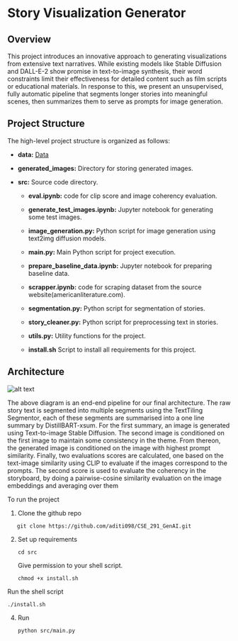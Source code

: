 # Story Visualization Generator

## Overview

This project introduces an innovative approach to generating visualizations from extensive text narratives. While existing models like Stable Diffusion and DALL-E-2 show promise in text-to-image synthesis, their word constraints limit their effectiveness for detailed content such as film scripts or educational materials. In response to this, we present an unsupervised, fully automatic pipeline that segments longer stories into meaningful scenes, then summarizes them to serve as prompts for image generation.

## Project Structure

The high-level project structure is organized as follows:

- **data:** [Data](https://github.com/aditi098/CSE_291_GenAI/tree/main/data)
  
- **generated_images:** Directory for storing generated images.

- **src:** Source code directory.

  - **eval.ipynb:** code for clip score and image coherency evaluation.

  - **generate_test_images.ipynb:** Jupyter notebook for generating some test images.
    
  - **image_generation.py:** Python script for image generation using text2img diffusion models.
    
  - **main.py:** Main Python script for project execution.

  - **prepare_baseline_data.ipynb:** Jupyter notebook for preparing baseline data.

  - **scrapper.ipynb:** code for scraping dataset from the source website(americanliterature.com).

  - **segmentation.py:** Python script for segmentation of stories.

  - **story_cleaner.py:** Python script for preprocessing text in stories.

  - **utils.py:** Utility functions for the project.
    
  - **install.sh** Script to install all requirements for this project.

## Architecture
![alt text](https://github.com/aditi098/CSE_291_GenAI/blob/main/arch4.png)

The above diagram is an end-end pipeline for our final architecture. The raw story text is segmented into multiple segments using the TextTiling Segmentor, each of these segments are summarised into a one line summary by DistillBART-xsum. For the first summary, an image is generated using Text-to-image Stable Diffusion. The second image is conditioned on the first image to maintain some consistency in the theme. From thereon, the generated image is conditioned on the image with highest prompt similarity. Finally, two evaluations scores are calculated, one based on the text-image similarity using CLIP to evaluate if the images correspond to the prompts. The second score is used to evaluate the coherency in the storyboard, by doing a pairwise-cosine similarity evaluation on the image embeddings and averaging over them

To run the project

1. Clone the github repo 
```
   git clone https://github.com/aditi098/CSE_291_GenAI.git
```
2. Set up requirements
    ```
    cd src
    ```
   Give permission to your shell script.
   ```
   chmod +x install.sh
   ```
  Run the shell script
   ```
   ./install.sh
   ```

4. Run
   ```
   python src/main.py
   ```
